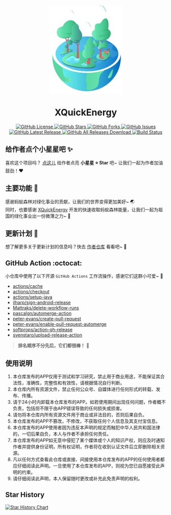 <div align="center">
  <img src="app/src/main/res/drawable/main.png" alt="main" width="230">
</div>

<div align="center">
  <h1>XQuickEnergy</h1>
</div>

<div align="center">
  <a href="https://github.com/constanline/XQuickEnergy/blob/master/LICENSE">
    <img src="https://img.shields.io/github/license/constanline/XQuickEnergy.svg?color=ff69b4" alt="GitHub License">
  </a>
  <a href="https://github.com/constanline/XQuickEnergy/stargazers">
    <img src="https://img.shields.io/github/stars/constanline/XQuickEnergy.svg?color=0DBDFF" alt="GitHub Stars">
  </a>
  <a href="https://github.com/constanline/XQuickEnergy/network">
    <img src="https://img.shields.io/github/forks/constanline/XQuickEnergy.svg?color=0ABF53" alt="GitHub Forks">
  </a>
  <a href="https://github.com/constanline/XQuickEnergy/issues">
    <img src="https://img.shields.io/github/issues/constanline/XQuickEnergy.svg?color=8C4FFF" alt="GitHub Issues">
  </a>
  <a href="https://github.com/Zhangfanyu1222/XQuickEnergy/releases">
    <img src="https://img.shields.io/github/release/Zhangfanyu1222/XQuickEnergy.svg?color=FF9900" alt="GitHub Latest Release">
  </a>
  <a href="https://github.com/constanline/XQuickEnergy/releases">
    <img src="https://img.shields.io/github/downloads/constanline/XQuickEnergy/total.svg?color=ED1D24" alt="GitHub All Releases Download">
  </a>
  <a href="https://actions-badge.atrox.dev/Zhangfanyu1222/XQuickEnergy/goto">
    <img src="https://img.shields.io/endpoint.svg?url=https%3A%2F%2Factions-badge.atrox.dev%2FZhangfanyu1222%2FXQuickEnergy%2Fbadge&style=flat" alt="Build Status">
  </a>
</div>

## 给作者点个小星星吧 :sparkles:

喜欢这个项目吗？ [点这儿](https://github.com/constanline/XQuickEnergy) 给作者点亮 **小星星 ⭐ Star** 吧~ 让我们一起为作者加油鼓劲！:heart:

## 主要功能 :deciduous_tree:

感谢蚂蚁森林对绿化事业的贡献，让我们的世界变得更加美好~ :earth_asia:  
同时，也要感谢 [XQuickEnergy](https://github.com/pansong291/XQuickEnergy) 开发的快速收取蚂蚁森林能量，让我们一起为祖国的绿化事业出一份微薄之力~ :seedling:

## 更新计划 :calendar:

想了解更多关于更新计划的信息吗？快去 [作者仓库](https://github.com/constanline/XQuickEnergy) 看看吧~ :eyes:

## GitHub Action :octocat:

小仓库中使用了以下开源 `GitHub Actions` 工作流操作，感谢它们这群小可爱~ :sparkling_heart:

- [actions/cache](https://github.com/marketplace/actions/cache)
- [actions/checkout](https://github.com/marketplace/actions/checkout)
- [actions/setup-java](https://github.com/marketplace/actions/setup-java-jdk)
- [ilharp/sign-android-release](https://github.com/marketplace/actions/sign-android-release-2)
- [Mattraks/delete-workflow-runs](https://github.com/marketplace/actions/delete-workflow-runs)
- [pascalgn/automerge-action](https://github.com/marketplace/actions/merge-pull-requests-automerge-action)
- [peter-evans/create-pull-request](https://github.com/marketplace/actions/create-pull-request)
- [peter-evans/enable-pull-request-automerge](https://github.com/marketplace/actions/enable-pull-request-automerge)
- [softprops/action-gh-release](https://github.com/marketplace/actions/gh-release)
- [svenstaro/upload-release-action](https://github.com/marketplace/actions/upload-files-to-a-github-release)

> **排名顺序不分先后，它们都很棒！** :confetti_ball:

## 使用说明

1. 本仓库发布的APP仅用于测试和学习研究，禁止用于商业用途，不能保证其合法性，准确性，完整性和有效性，请根据情况自行判断。
2. 本仓库内所有资源文件，禁止任何公众号、自媒体进行任何形式的转载、发布、传播。
3. 请于24小时内卸载本仓库发布的APP。如若使用期间出现任何问题，作者概不负责，包括但不限于由APP错误导致的任何损失或损害。
4. 请勿将本仓库内所有资源文件用于商业或非法目的，否则后果自负。
5. 本仓库发布的APP不篡改，不修改，不获取任何个人信息及其支付宝信息。
6. 本仓库发布的APP使用者因为违反本声明的规定而触犯中华人民共和国法律的，一切后果自负，本人与作者不承担任何责任。
7. 本仓库发布的APP如无意中侵犯了某个媒体或个人的知识产权，则应及时通知作者并提供身份证明，所有权证明，作者将在收到认证文件后立即删除相关资源。
8. 凡以任何方式查看此仓库或直接、间接使用本仓库发布的APP的任何使用者都应仔细阅读此声明。一旦使用了本仓库发布的APP，则视为您已自愿接受此声明的约束。
9. 请仔细阅读此声明，本人保留随时更改或补充此免责声明的权利。

## Star History

<a href="https://star-history.com/#constanline/XQuickEnergy&Date">
  <picture>
    <source media="(prefers-color-scheme: dark)" srcset="https://api.star-history.com/svg?repos=constanline/XQuickEnergy&type=Date&theme=dark" />
    <source media="(prefers-color-scheme: light)" srcset="https://api.star-history.com/svg?repos=constanline/XQuickEnergy&type=Date" />
    <img alt="Star History Chart" src="https://api.star-history.com/svg?repos=constanline/XQuickEnergy&type=Date" />
  </picture>
</a>
